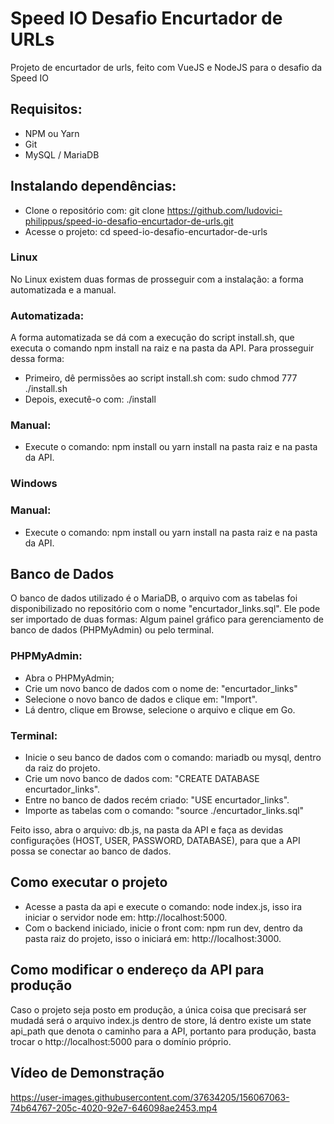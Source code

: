 # Speed IO Desafio Encurtador de URLs

Projeto de encurtador de urls, feito com VueJS e NodeJS para o desafio da Speed IO

## Requisitos:

- NPM ou Yarn
- Git
- MySQL / MariaDB

## Instalando dependências:

- Clone o repositório com: git clone https://github.com/ludovici-philippus/speed-io-desafio-encurtador-de-urls.git
- Acesse o projeto: cd speed-io-desafio-encurtador-de-urls

### Linux

No Linux existem duas formas de prosseguir com a instalação: a forma automatizada e a manual.

### Automatizada:

A forma automatizada se dá com a execução do script install.sh, que executa o comando npm install na raiz e na pasta da API. Para prosseguir dessa forma:

- Primeiro, dê permissões ao script install.sh com: sudo chmod 777 ./install.sh
- Depois, executê-o com: ./install

### Manual:

- Execute o comando: npm install ou yarn install na pasta raiz e na pasta da API.

### Windows

### Manual:

- Execute o comando: npm install ou yarn install na pasta raiz e na pasta da API.

## Banco de Dados

O banco de dados utilizado é o MariaDB, o arquivo com as tabelas foi disponibilizado no repositório com o nome "encurtador_links.sql". Ele pode ser importado de duas formas: Algum painel gráfico para gerenciamento de banco de dados (PHPMyAdmin) ou pelo terminal.

### PHPMyAdmin:

- Abra o PHPMyAdmin;
- Crie um novo banco de dados com o nome de: "encurtador_links"
- Selecione o novo banco de dados e clique em: "Import".
- Lá dentro, clique em Browse, selecione o arquivo e clique em Go.

### Terminal:

- Inicie o seu banco de dados com o comando: mariadb ou mysql, dentro da raiz do projeto.
- Crie um novo banco de dados com: "CREATE DATABASE encurtador_links".
- Entre no banco de dados recém criado: "USE encurtador_links".
- Importe as tabelas com o comando: "source ./encurtador_links.sql"

Feito isso, abra o arquivo: db.js, na pasta da API e faça as devidas configurações (HOST, USER, PASSWORD, DATABASE), para que a API possa se conectar ao banco de dados.

## Como executar o projeto

- Acesse a pasta da api e execute o comando: node index.js, isso ira iniciar o servidor node em: http://localhost:5000.
- Com o backend iniciado, inicie o front com: npm run dev, dentro da pasta raiz do projeto, isso o iniciará em: http://localhost:3000.

## Como modificar o endereço da API para produção

Caso o projeto seja posto em produção, a única coisa que precisará ser mudadá será o arquivo index.js dentro de store, lá dentro existe um state api_path que denota o caminho para a API, portanto para produção, basta trocar o http://localhost:5000 para o domínio próprio.

## Vídeo de Demonstração


https://user-images.githubusercontent.com/37634205/156067063-74b64767-205c-4020-92e7-646098ae2453.mp4



